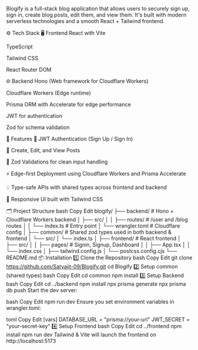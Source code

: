 
Blogify is a full-stack blog application that allows users to securely sign up, sign in, create blog posts, edit them, and view them. It's built with modern serverless technologies and a smooth React + Tailwind frontend.

⚙️ Tech Stack
🖥️ Frontend
React with Vite

TypeScript

Tailwind CSS

React Router DOM

🌐 Backend
Hono (Web framework for Cloudflare Workers)

Cloudflare Workers (Edge runtime)

Prisma ORM with Accelerate for edge performance

JWT for authentication

Zod for schema validation

🚀 Features
🔐 JWT Authentication (Sign Up / Sign In)

🧾 Create, Edit, and View Posts

🧪 Zod Validations for clean input handling

⚡ Edge-first Deployment using Cloudflare Workers and Prisma Accelerate

💡 Type-safe APIs with shared types across frontend and backend

🎨 Responsive UI built with Tailwind CSS

🗂️ Project Structure
bash
Copy
Edit
blogify/
├── backend/           # Hono + Cloudflare Workers backend
│   ├── src/
│   │   ├── routes/    # /user and /blog routes
│   │   └── index.ts   # Entry point
│   └── wrangler.toml  # Cloudflare config
│
├── common/            # Shared zod types used in both backend & frontend
│   └── src/
│       └── index.ts
│
├── frontend/          # React frontend
│   ├── src/
│   │   ├── pages/     # Signin, Signup, Dashboard
│   │   ├── App.tsx
│   │   └── index.css
│   ├── tailwind.config.js
│   └── postcss.config.cjs
└── README.md
📦 Installation
1️⃣ Clone the Repository
bash
Copy
Edit
git clone https://github.com/Satyajit-09/Blogify.git
cd Blogify
2️⃣ Setup common (shared types)
bash
Copy
Edit
cd common
npm install
3️⃣ Setup Backend
bash
Copy
Edit
cd ../backend
npm install
npx prisma generate
npx prisma db push
Start the dev server:

bash
Copy
Edit
npm run dev
Ensure you set environment variables in wrangler.toml:

toml
Copy
Edit
[vars]
DATABASE_URL = "prisma://your-url"
JWT_SECRET = "your-secret-key"
4️⃣ Setup Frontend
bash
Copy
Edit
cd ../frontend
npm install
npm run dev
Tailwind & Vite will launch the frontend on http://localhost:5173
